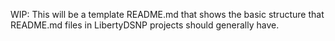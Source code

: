 WIP: This will be a template README.md that shows the basic structure
that README.md files in LibertyDSNP projects should generally have.
